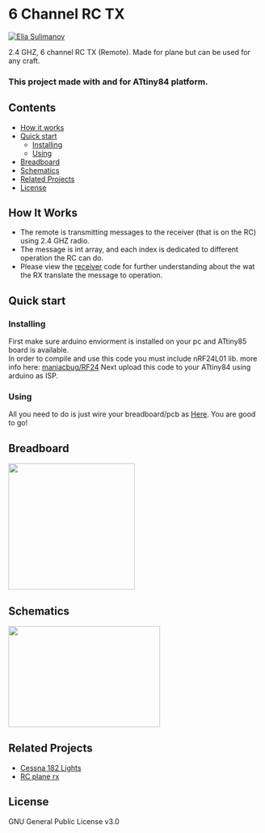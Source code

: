# 6 Channel RC TX

[![Elia Sulimanov](https://image.ibb.co/mBx97A/powerd-by-Elia-Sulimanov.jpg)](https://www.linkedin.com/in/elia-sulimanov/)

2.4 GHZ, 6 channel RC TX (Remote). Made for plane but can be used for any craft.
### This project made with and for ATtiny84 platform.

## Contents
 - [How it works](#how-it-works)
 - [Quick start](#quick-start)
    - [Installing](#installing)
    - [Using](#using)
 - [Breadboard](#breadboard)
 - [Schematics](#schematics)
 - [Related Projects](#related-projects)
 - [License](#license)

 ## How It Works
 - The remote is transmitting messages to the receiver (that is on the RC) using 2.4 GHZ radio.
 - The message is int array, and each index is dedicated to different operation the RC can do.
 - Please view the [receiver](https://github.com/EliaSulimanov/RC_plane_rx) code for further understanding about the wat the RX translate the message to operation.

## Quick start
### Installing
First make sure arduino enviorment is installed on your pc and ATtiny85 board is available.  
In order to compile and use this code you must include nRF24L01 lib. more info here: [maniacbug/RF24](https://github.com/maniacbug/RF24/blob/master/README.md)
Next upload this code to your ATtiny84 using arduino as ISP.

### Using
All you need to do is just wire your breadboard/pcb as [Here](#breadboard).
You are good to go!

## Breadboard
<img src="https://i.ibb.co/k0qBmnP/RC-TX-pcb.jpg" width="250px" height="250px">

## Schematics
<img src="https://i.ibb.co/DtzFNxG/RC-TX-schem.jpg" width="300px" height="200px">

## Related Projects
* [Cessna 182 Lights](https://github.com/EliaSulimanov/Cessna-182-Lights)
* [RC plane rx](https://github.com/EliaSulimanov/RC_plane_rx)

## License
GNU General Public License v3.0
